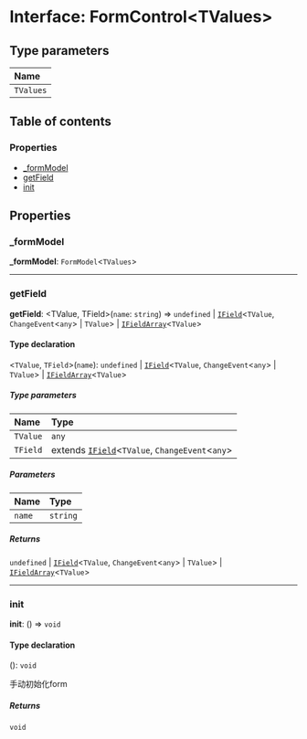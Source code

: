 # Interface: FormControl\<TValues>

## Type parameters

| Name |
| :------ |
| `TValues` |

## Table of contents

### Properties

* [\_formModel](/en/auto-docs/fixed-layout-editor/interfaces/FormControl.md#_formmodel)
* [getField](/en/auto-docs/fixed-layout-editor/interfaces/FormControl.md#getfield)
* [init](/en/auto-docs/fixed-layout-editor/interfaces/FormControl.md#init)

## Properties

### \_formModel

**\_formModel**: `FormModel`<`TValues`>

***

### getField

**getField**: \<TValue, TField>(`name`: `string`) => `undefined` | [`IField`](/en/auto-docs/fixed-layout-editor/interfaces/IField.md)<`TValue`, `ChangeEvent`<`any`> | `TValue`> | [`IFieldArray`](/en/auto-docs/fixed-layout-editor/interfaces/IFieldArray.md)<`TValue`>

#### Type declaration

<`TValue`, `TField`>(`name`): `undefined` | [`IField`](/en/auto-docs/fixed-layout-editor/interfaces/IField.md)<`TValue`, `ChangeEvent`<`any`> | `TValue`> | [`IFieldArray`](/en/auto-docs/fixed-layout-editor/interfaces/IFieldArray.md)<`TValue`>

##### Type parameters

| Name | Type |
| :------ | :------ |
| `TValue` | `any` |
| `TField` | extends [`IField`](/en/auto-docs/fixed-layout-editor/interfaces/IField.md)<`TValue`, `ChangeEvent`<`any`> | `TValue`> | [`IFieldArray`](/en/auto-docs/fixed-layout-editor/interfaces/IFieldArray.md)<`TValue`> = [`IField`](/en/auto-docs/fixed-layout-editor/interfaces/IField.md)<`TValue`, `ChangeEvent`<`any`> | `TValue`> |

##### Parameters

| Name | Type |
| :------ | :------ |
| `name` | `string` |

##### Returns

`undefined` | [`IField`](/en/auto-docs/fixed-layout-editor/interfaces/IField.md)<`TValue`, `ChangeEvent`<`any`> | `TValue`> | [`IFieldArray`](/en/auto-docs/fixed-layout-editor/interfaces/IFieldArray.md)<`TValue`>

***

### init

**init**: () => `void`

#### Type declaration

(): `void`

手动初始化form

##### Returns

`void`
